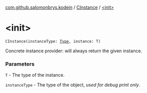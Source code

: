 [com.github.salomonbrys.kodein](../index.md) / [CInstance](index.md) / [&lt;init&gt;](.)

# &lt;init&gt;

`CInstance(instanceType: `[`Type`](http://docs.oracle.com/javase/6/docs/api/java/lang/reflect/Type.html)`, instance: T)`

Concrete instance provider: will always return the given instance.

### Parameters

`T` - The type of the instance.

`instanceType` - The type of the object, *used for debug print only*.